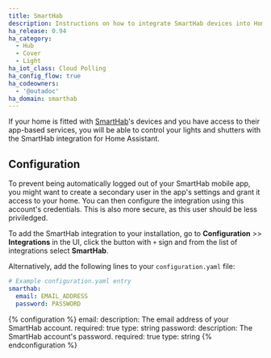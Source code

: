 ```yaml
---
title: SmartHab
description: Instructions on how to integrate SmartHab devices into Home Assistant
ha_release: 0.94
ha_category:
  - Hub
  - Cover
  - Light
ha_iot_class: Cloud Polling
ha_config_flow: true
ha_codeowners:
  - '@outadoc'
ha_domain: smarthab
---
```


If your home is fitted with [SmartHab](https://www.smarthab.fr/en/home/)'s 
devices and you have access to their app-based services, you will be able 
to control your lights and shutters with the SmartHab integration for Home 
Assistant.

## Configuration

<div class='note warning'>
  To prevent being automatically logged out of your SmartHab mobile app, you
  might want to create a secondary user in the app's settings and grant it
  access to your home. You can then configure the integration using this account's
  credentials. This is also more secure, as this user should be less priviledged.
</div>

To add the SmartHab integration to your installation, go to **Configuration** >> 
**Integrations** in the UI, click the button with `+` sign and from the list of 
integrations select **SmartHab**.

Alternatively, add the following lines to your `configuration.yaml` file:

```yaml
# Example configuration.yaml entry
smarthab:
  email: EMAIL_ADDRESS
  password: PASSWORD
```

{% configuration %}
email:
  description: The email address of your SmartHab account.
  required: true
  type: string
password:
  description: The SmartHab account's password.
  required: true
  type: string
{% endconfiguration %}
